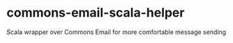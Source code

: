 commons-email-scala-helper
==========================

Scala wrapper over Commons Email for more comfortable message sending
